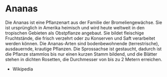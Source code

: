 # Ananas
Die Ananas ist eine Pflanzenart aus der Familie der Bromeliengewächse. 
Sie ist ursprünglich in Amerika heimisch und wird heute weltweit in den tropischen Gebieten als Obstpflanze angebaut. 
Sie bildet fleischige Fruchtstände, die frisch verzehrt oder zu Konserven und Saft verarbeitet werden können. 
Die Ananas-Arten sind bodenbewohnende (terrestrische), ausdauernde, krautige Pflanzen. Die Sprossachse ist gestaucht, dadurch ist die Pflanze stammlos bis nur einen kurzen Stamm bildend, und die Blätter stehen in dichten Rosetten, die Durchmesser von bis zu 2 Metern erreichen. 
- Wikipedia
